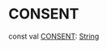 # CONSENT


const val [CONSENT](-c-o-n-s-e-n-t.md): [String](https://kotlinlang.org/api/latest/jvm/stdlib/kotlin/-string/index.html)
